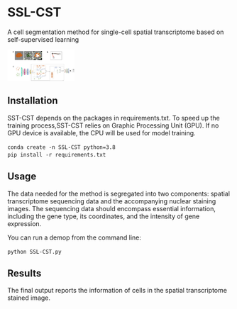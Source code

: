 # SSL-CST
A cell segmentation method for single-cell spatial transcriptome based on self-supervised learning

<img src="./data/ssl_network2.jpg" alt="" width="30%">

## Installation
SST-CST depends on the  packages in requirements.txt. To speed up the training process,SST-CST  relies on Graphic Processing Unit (GPU). If no GPU device is available, the CPU will be used for model training.

```conda create -n SSL-CST python=3.8```  
```pip install -r requirements.txt```

## Usage
The data needed for the method is segregated into two components: spatial transcriptome sequencing data and the accompanying nuclear staining images. The sequencing data should encompass essential information, including the gene type, its coordinates, and the intensity of gene expression.

You can run a demop from the command line:


```python SSL-CST.py```

## Results
The final output reports the information of cells in the spatial transcriptome stained image.


